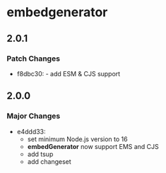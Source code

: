 # embedgenerator

## 2.0.1

### Patch Changes

- f8dbc30: - add ESM & CJS support

## 2.0.0

### Major Changes

- e4ddd33:
  - set minimum Node.js version to 16
  - **embedGenerator** now support EMS and CJS
  - add tsup
  - add changeset
